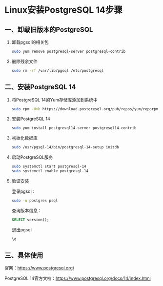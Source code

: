 #  Linux安装PostgreSQL 14步骤

## 一、卸载旧版本的PostgreSQL

1. 卸载pgsql的相关包

   ```sh
   sudo yum remove postgresql-server postgresql-contrib
   ```

2. 删除残余文件

   ```sh
   sudo rm -rf /var/lib/pgsql /etc/postgresql
   ```

## 二、安装PostgreSQL 14

1. 将PostgreSQL 14的Yum存储库添加到系统中

   ```sh
   sudo rpm -Uvh https://download.postgresql.org/pub/repos/yum/reporpms/EL-8-x86_64/pgdg-redhat-repo-latest.noarch.rpm
   ```

2. 安装PostgreSQL 14

   ```sh
   sudo yum install postgresql14-server postgresql14-contrib
   ```

3. 初始化数据库

   ```sh
   sudo /usr/pgsql-14/bin/postgresql-14-setup initdb
   ```

4. 启动PostgreSQL服务

   ```sh
   sudo systemctl start postgresql-14
   sudo systemctl enable postgresql-14
   ```

5. 验证安装

   登录pgsql：

   ```sh
   sudo -u postgres psql
   ```

   查询版本信息：

   ```sql
   SELECT version();
   ```

   退出pgsql

   ```sh
   \q
   ```

##  三、具体使用

官网：https://www.postgresql.org/

PostgreSQL 14官方文档：https://www.postgresql.org/docs/14/index.html